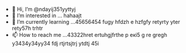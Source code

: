 - 👋 Hi, I’m @ndayij351yyttyj
- 👀 I’m interested in ... hahaajt
- 🌱 I’m currently learning ...45656454 fugy hfdzh e hzfgfy retyrty yter rety57h trhtr
- 📫 How to reach me ...43322hret ertuhgjfrthe р екі5 g re gregh y3434y34yy34  fdj rtjrtsjtrj ytdtj  45i
<!--- oyuo tyuo uy
ndayij351/ndayij351 is a ✨ special ✨ repository because its `README.md` (this file) appears on your GitHub profile.
You can click the Preview link to take a look at your changes.
--->
